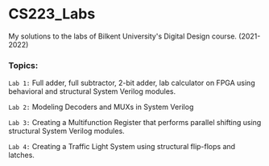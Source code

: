 # CS223_Labs
My solutions to the labs of Bilkent University's Digital Design course. (2021-2022)

### Topics:
`Lab 1:` Full adder, full subtractor, 2-bit adder, lab calculator on FPGA using behavioral and structural System Verilog modules.

`Lab 2:` Modeling Decoders and MUXs in System Verilog

`Lab 3:` Creating a Multifunction Register that performs parallel shifting using structural System Verilog modules.

`Lab 4:` Creating a Traffic Light System using structural flip-flops and latches.


